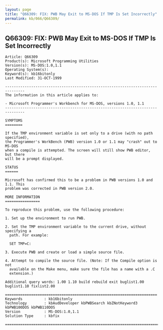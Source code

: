 ```yaml
---
layout: page
title: "Q66309: FIX: PWB May Exit to MS-DOS If TMP Is Set Incorrectly"
permalink: kb/066/Q66309/
---
```


## Q66309: FIX: PWB May Exit to MS-DOS If TMP Is Set Incorrectly

	Article: Q66309
	Product(s): Microsoft Programming Utilities
	Version(s): MS-DOS:1.0,1.1
	Operating System(s): 
	Keyword(s): kb16bitonly
	Last Modified: 31-OCT-1999
	
	-------------------------------------------------------------------------------
	The information in this article applies to:
	
	- Microsoft Programmer's Workbench for MS-DOS, versions 1.0, 1.1 
	-------------------------------------------------------------------------------
	
	SYMPTOMS
	========
	
	If the TMP environment variable is set only to a drive (with no path specified),
	the Programmer's WorkBench (PWB) version 1.0 or 1.1 may "crash" out to MS-DOS
	when a compile is attempted. The screen will still show PWB editor, but there
	will be a prompt displayed.
	
	STATUS
	======
	
	Microsoft has confirmed this to be a problem in PWB versions 1.0 and 1.1. This
	problem was corrected in PWB version 2.0.
	
	MORE INFORMATION
	================
	
	To reproduce this problem, use the following procedure:
	
	1. Set up the environment to run PWB.
	
	2. Set the TMP environment variable to the current drive, without specifying a
	  path. For example:
	
	  SET TMP=C:
	
	3. Execute PWB and create or load a simple source file.
	
	4. Attempt to compile the source file. (Note: If the Compile option is not
	  available on the Make menu, make sure the file has a name with a .C
	  extension.)
	
	Additional query words: 1.00 1.10 build rebuild exit buglist1.00 buglist1.10 fixlist2.00
	
	======================================================================
	Keywords          : kb16bitonly 
	Technology        : kbAudDeveloper kbPWBSearch kbZNotKeyword3 kbPWB100DOS kbPWB110DOS
	Version           : MS-DOS:1.0,1.1
	Solution Type     : kbfix
	
	=============================================================================
	
